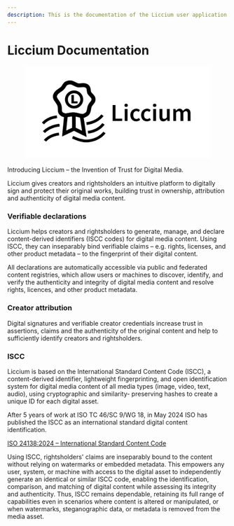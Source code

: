 ```yaml
---
description: This is the documentation of the Liccium user application.
---
```


# Liccium Documentation

<figure><picture><source srcset=".gitbook/assets/Liccium horizontal-white.png" media="(prefers-color-scheme: dark)"><img src=".gitbook/assets/Liccium horizontal.png" alt=""></picture><figcaption></figcaption></figure>

Introducing Liccium – the Invention of Trust for Digital Media.&#x20;

Liccium gives creators and rightsholders an intuitive platform to digitally sign and protect their original works, building trust in ownership, attribution and authenticity of digital media content.

### Verifiable declarations

Liccium helps creators and rightsholders to generate, manage, and declare content-derived identifiers (ISCC codes) for digital media content. Using ISCC, they can inseparably bind verifiable claims – e.g. rights, licenses, and other product metadata – to the fingerprint of their digital content.&#x20;

All declarations are automatically accessible via public and federated content registries, which allow users or machines to discover, identify, and verify the authenticity and integrity of digital media content and resolve rights, licences, and other product metadata.

### Creator attribution

Digital signatures and verifiable creator credentials increase trust in assertions, claims and the authenticity of the original content and help to sufficiently identify creators and rightsholders.

### ISCC

Liccium is based on the International Standard Content Code (ISCC), a content-derived identifier, lightweight fingerprinting, and open identification system for digital media content of all media types (image, video, text, audio),  using cryptographic and similarity- preserving hashes to create a unique ID for each digital asset.&#x20;

After 5 years of work at ISO TC 46/SC 9/WG 18, in May 2024 ISO has published the ISCC as an international standard digital content identification.&#x20;

[ISO 24138:2024 – International Standard Content Code](https://www.iso.org/standard/77899.html)

Using ISCC, rightsholders' claims are inseparably bound to the content without relying on watermarks or embedded metadata. This empowers any user, system, or machine with access to the digital asset to independently generate an identical or similar ISCC code, enabling the identification, comparison, and matching of digital content while assessing its integrity and authenticity. Thus, ISCC remains dependable, retaining its full range of capabilities even in scenarios where content is altered or manipulated, or when watermarks, steganographic data, or metadata is removed from the media asset.



